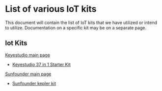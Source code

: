 # List of various IoT kits

This document will contain the list of IoT kits that we have utilized or intend to utilize. Documentation on a specific kit may be on a separate page.

## Iot Kits

[Keyestudio main page](https://wiki.keyestudio.com/Main_Page)

- [Keyestudio 37 in 1 Starter Kit](<https://wiki.keyestudio.com/KS0361(KS0365)_keyestudio_37_in_1_Starter_Kit_for_BBC_micro:bit>)

[Sunfounder main page](https://www.sunfounder.com/?ref=ixvcgire&gad_source=1&gclid=CjwKCAjwmaO4BhAhEiwA5p4YLyz-GVYy_GnFx74_5En-rdNkUDHht4yilSn_3mEmfRHsveVI1zz7wBoChq8QAvD_BwE)

- [Sunfounder kepler kit](https://docs.sunfounder.com/projects/kepler-kit/en/latest/)
